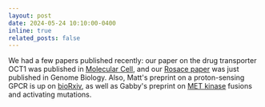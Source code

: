 ```yaml
---
layout: post
date: 2024-05-24 10:10:00-0400
inline: true
related_posts: false
---
```


We had a few papers published recently: our paper on the drug transporter OCT1 was published in [Molecular Cell](https://doi.org/10.1016/j.molcel.2024.04.008), and our [Rosace paper](https://doi.org/10.1186/s13059-024-03279-7) was just published in Genome Biology. Also, Matt's preprint on a proton-sensing GPCR is up on [bioRxiv](http://www.biorxiv.org/content/10.1101/2024.04.17.590000v1), as well as Gabby's preprint on [MET kinase](http://www.biorxiv.org/content/10.1101/2023.08.03.551866v3) fusions and activating mutations.